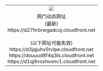 ﻿<table>
  <tr></tr>
  <tr><td colspan=2 align=center><img src="https://d27hrbrwgadcoj.cloudfront.net/Up/oGate.jpg" /></td></tr>
  <tr><td colspan=2 align=center>网门动态网址<br/>(最新)
<br>https://d27hrbrwgadcoj.cloudfront.net
<br/><br/>(以下网址可能失效)
<br>https://d3jqjuhv5tvlpe.cloudfront.net
<br>https://douuud8f4q3ls.cloudfront.net
<br>https://d1qj9vsxhvonv1.cloudfront.net
    </td>
  </tr>
</table>

